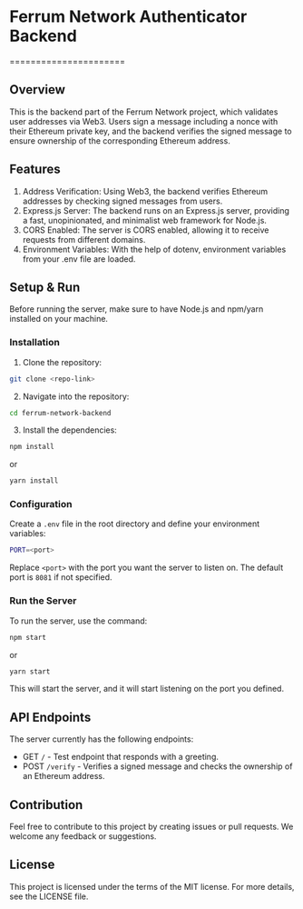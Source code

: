 # Ferrum Network Authenticator Backend
======================

Overview
--------

This is the backend part of the Ferrum Network project, which validates user addresses via Web3. Users sign a message including a nonce with their Ethereum private key, and the backend verifies the signed message to ensure ownership of the corresponding Ethereum address.

Features
--------

1.  Address Verification: Using Web3, the backend verifies Ethereum addresses by checking signed messages from users.
2.  Express.js Server: The backend runs on an Express.js server, providing a fast, unopinionated, and minimalist web framework for Node.js.
3.  CORS Enabled: The server is CORS enabled, allowing it to receive requests from different domains.
4.  Environment Variables: With the help of dotenv, environment variables from your .env file are loaded.

Setup & Run
-----------

Before running the server, make sure to have Node.js and npm/yarn installed on your machine.

### Installation

1.  Clone the repository:

```sh
git clone <repo-link>
```

2.  Navigate into the repository:

```sh
cd ferrum-network-backend
```

3.  Install the dependencies:

```sh
npm install
```

or

```sh
yarn install
```

### Configuration

Create a `.env` file in the root directory and define your environment variables:

```sh
PORT=<port>
```

Replace `<port>` with the port you want the server to listen on. The default port is `8081` if not specified.

### Run the Server

To run the server, use the command:

```sh
npm start
```

or

```sh
yarn start
```

This will start the server, and it will start listening on the port you defined.

API Endpoints
-------------

The server currently has the following endpoints:

-   GET `/` - Test endpoint that responds with a greeting.
-   POST `/verify` - Verifies a signed message and checks the ownership of an Ethereum address.

Contribution
------------

Feel free to contribute to this project by creating issues or pull requests. We welcome any feedback or suggestions.

License
-------

This project is licensed under the terms of the MIT license. For more details, see the LICENSE file.